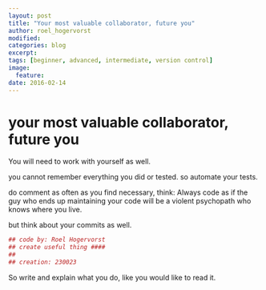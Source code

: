 ```yaml
---
layout: post
title: "Your most valuable collaborator, future you"
author: roel_hogervorst
modified:
categories: blog
excerpt: 
tags: [beginner, advanced, intermediate, version control]
image:
  feature:
date: 2016-02-14
---
```



# your most valuable collaborator, future you

You will need to work with yourself as well. 

you cannot remember everything you did or tested. so automate your tests. 

do comment as often as you find necessary, think: Always code as if the guy who ends up maintaining your code will be a violent psychopath who knows where you live.

but think about your commits as well.

``` r
## code by: Roel Hogervorst
## create useful thing #### 
## 
## creation: 230023
```

So write and explain what you do, like you would like to read it. 